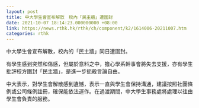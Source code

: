 ```yaml
---
layout: post
title: 中大學生會宣布解散　校內「民主牆」遭圍封
date: 2021-10-07 18:14:23.000000000 +08:00
link: https://news.rthk.hk/rthk/ch/component/k2/1614006-20211007.htm
categories: rthk
---
```


中大學生會宣布解散，校內的「民主牆」同日遭圍封。

有學生感到突然和傷感，但屬於意料之中，擔心學系幹事會將失去支援，亦有學生批評校方圍封「民主牆」，是進一步扼殺言論自由。

中大表示，對學生會解散感到遺憾，表示一直與學生會保持溝通，建議按照社團條例或公司條例註冊，確保能依法運作。在過渡期間，中大學生事務處將處理以往由學生會負責的服務。
